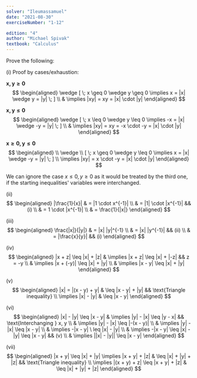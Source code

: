 ```yaml
---
solver: "Ileumassamuel"
date: "2021-08-30"
exerciseNumber: "1-12"

edition: "4"
author: "Michael Spivak"
textbook: "Calculus"
---
```


Prove the following:

(i) Proof by cases/exhaustion:

$\bm{x, y \geq 0}$ 
$$
\begin{aligned}
\wedge
[ \; x \geq 0 \wedge y \geq 0 \implies x = |x| \wedge y = |y| \; ] \\
& \implies |xy| = xy = |x| \cdot |y|
\end{aligned}
$$


$\bm{x, y \leq 0}$ 
$$
\begin{aligned}
\wedge
[ \; x \leq 0 \wedge y \leq 0 \implies -x = |x| \wedge -y = |y| \; ] \\
& \implies |xy| = xy = -x \cdot -y = |x| \cdot |y|
\end{aligned}
$$


$\bm{x \geq 0, y \leq 0}$ 
$$
\begin{aligned}
\\
\wedge \\
[ \; x \geq 0 \wedge y \leq 0 \implies x = |x| \wedge -y = |y| \; ] \\
\implies |xy| = x \cdot -y = |x| \cdot |y|
\end{aligned}
$$


We can ignore the case $x \leq 0, y \geq 0$ as it would be treated
by the third one, if the starting inequalities' variables were
interchanged.

(ii) 
$$
\begin{aligned}
|\frac{1}{x}| & = |1 \cdot x^{-1}| \\
& = |1| \cdot |x^{-1}| && (i) \\
& = 1 \cdot |x^{-1}| \\
& = \frac{1}{|x|}
\end{aligned}
$$


(iii) 
$$
\begin{aligned}
\frac{|x|}{|y|} & = |x| |y|^{-1} \\
& = |x| |y^{-1}| && (ii) \\
& = |\frac{x}{y}| && (i)
\end{aligned}
$$


(iv) 
$$
\begin{aligned}
|x  + z| \leq |x| + |z| & \implies |x + z| \leq |x| + |-z| && z = -y \\
& \implies |x + (-y)|  \leq |x| + |y| \\
& \implies |x - y| \leq |x| + |y|
\end{aligned}
$$


(v) 
$$
\begin{aligned}
|x| = |(x - y) + y| & \leq |x - y| + |y| && \text{Triangle inequality} \\
\implies |x| - |y| & \leq |x - y|
\end{aligned}
$$


(vi) 
$$
\begin{aligned}
|x| - |y| \leq |x - y| & \implies |y| - |x| \leq |y - x| && \text{Interchanging } x, y \\
& \implies |y| - |x| \leq |-(x - y)| \\
& \implies |y| - |x| \leq |x - y| \\
& \implies -|x - y| \ leq |x| - |y| \\
& \implies -|x - y| \leq |x| - |y| \leq |x - y| && (v) \\
& \implies ||x| - |y|| \leq |x - y|
\end{aligned}
$$


(vii) 
$$
\begin{aligned}
|x + y| \leq |x| + |y| \implies |x + y| + |z| & \leq |x| + |y| + |z| && \text{Triangle inequality} \\
\implies |(x + y) + z| \leq |x + y| + |z| & \leq |x| + |y| + |z|
\end{aligned}
$$

